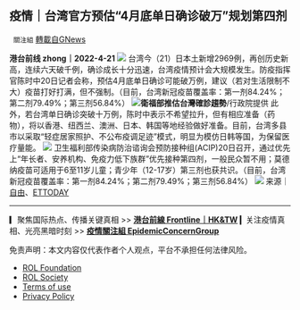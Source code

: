 
## 疫情｜台湾官方预估“4月底单日确诊破万”规划第四剂
` 關注組` [轉載自GNews](https://gnews.org/zh-hans/2384194/)

**港台前线 zhong｜2022-4-21**
 ![](https://assets.gnews.org/wp-content/uploads/2022/04/Trading-Company-11.png) 
台湾今（21）日本土新增2969例，再创历史新高，连续六天破千例，确诊成长十分迅速，台湾疫情预计会大规模发生。防疫指挥官陈时中20日记者会称，预估4月底单日确诊可能破万例，建议（若对生活限制不大）疫苗打好打满，但不强制。（目前，台湾新冠疫苗覆盖率：第一剂84.24%；第二剂79.49%；第三剂56.84%）
 ![](https://assets.gnews.org/wp-content/uploads/2022/04/6300352-scaled.jpeg)**衛福部推估台灣確診趨勢**/行政院提供 
此外，若台湾单日确诊突破十万例，陈时中表示不希望拉升，但有相应准备（药物），将以香港、纽西兰、澳洲、日本、韩国等地经验做好准备。目前，台湾多县市以采取“轻症居家照护、不公布疫调足迹”模式，明显为模仿日韩等国，为保留医疗量能。
 ![](https://assets.gnews.org/wp-content/uploads/2022/04/截圖-2022-04-21-下午2.24.01.png) 
卫生福利部传染病防治谘询会预防接种组(ACIP)20日召开，通过优先上“年长者、安养机构、免疫力低下族群”优先接种第四剂，一般民众暂不用；莫德纳疫苗可适用于6至11岁儿童；青少年（12-17岁）第三剂也获共识。（目前，台湾新冠疫苗覆盖率：第一剂84.24%；第二剂79.49%；第三剂56.84%）
 ![](https://assets.gnews.org/wp-content/uploads/2022/04/photo_2022-04-21-15.09.38.jpeg) 
来源｜[自由](https://news.ltn.com.tw/news/life/breakingnews/3899602)、[ETTODAY](https://www.ettoday.net/news/20220420/2234157.htm)
 
* * *
 
▎聚焦国际热点、传播关键真相 &gt;&gt; [**港台前線 Frontline｜HK&TW**](https://gettr.com/user/hktwfrontline)
▎关注疫情真相、光亮黑暗时刻 &gt;&gt; [**疫情關注組 EpidemicConcernGroup**](https://gettr.com/user/mightygroup)

免责声明：本文内容仅代表作者个人观点，平台不承担任何法律风险。
  
- [ROL Foundation](https://rolfoundation.org/)
- [ROL Society](https://rolsociety.org/)
- [Terms of use](https://gnews.org/terms-of-use-3/)
- [Privacy Policy](https://gnews.org/privacy-policy/)
